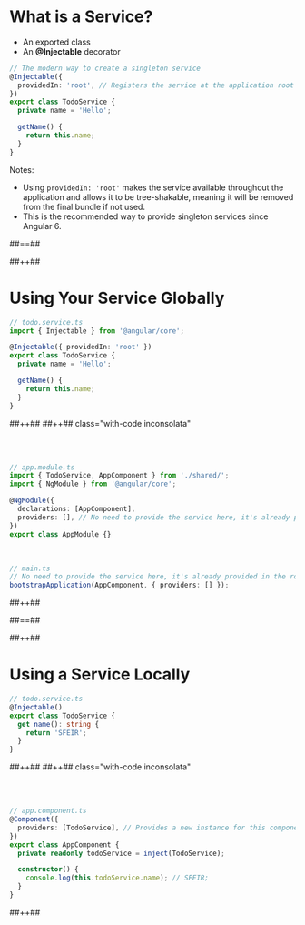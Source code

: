 <!-- .slide: class="with-code inconsolata" -->

# What is a Service?

- An exported class
- An <b>@Injectable</b> decorator

```typescript
// The modern way to create a singleton service
@Injectable({
  providedIn: 'root', // Registers the service at the application root
})
export class TodoService {
  private name = 'Hello';

  getName() {
    return this.name;
  }
}
```

<!-- .element: class="big-code" -->

Notes:

- Using `providedIn: 'root'` makes the service available throughout the application and allows it to be tree-shakable, meaning it will be removed from the final bundle if not used.
- This is the recommended way to provide singleton services since Angular 6.

##==##

<!-- .slide: class="tc-multiple-columns with-code inconsolata" -->

##++##

# Using Your Service Globally

```typescript
// todo.service.ts
import { Injectable } from '@angular/core';

@Injectable({ providedIn: 'root' })
export class TodoService {
  private name = 'Hello';

  getName() {
    return this.name;
  }
}
```

<!-- .element: class="medium-code" -->

##++##
##++## class="with-code inconsolata"

<br/><br/>

```typescript
// app.module.ts
import { TodoService, AppComponent } from './shared/';
import { NgModule } from '@angular/core';

@NgModule({
  declarations: [AppComponent],
  providers: [], // No need to provide the service here, it's already provided in the root
})
export class AppModule {}
```

<!-- .element: class="medium-code" -->

<br>

```typescript
// main.ts
// No need to provide the service here, it's already provided in the root;
bootstrapApplication(AppComponent, { providers: [] });
```

<!-- .element: class="medium-code" -->

##++##

##==##

<!-- .slide: class="tc-multiple-columns with-code inconsolata" -->

##++##

# Using a Service Locally

```typescript
// todo.service.ts
@Injectable()
export class TodoService {
  get name(): string {
    return 'SFEIR';
  }
}
```

<!-- .element: class="big-code" -->

##++##
##++## class="with-code inconsolata"

<br/><br/>

```typescript
// app.component.ts
@Component({
  providers: [TodoService], // Provides a new instance for this component and its children
})
export class AppComponent {
  private readonly todoService = inject(TodoService);

  constructor() {
    console.log(this.todoService.name); // SFEIR;
  }
}
```

<!-- .element: class="big-code" -->

##++##
